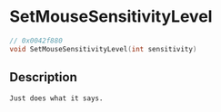 # SetMouseSensitivityLevel
```c
// 0x0042f880
void SetMouseSensitivityLevel(int sensitivity)
```
## Description
```
Just does what it says.
```
